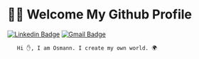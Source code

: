  
# 👨‍💻 Welcome My Github Profile #

[![Linkedin Badge](https://img.shields.io/badge/-LinkedIn-blue?style=flat-square&logo=Linkedin&logoColor=white&link=https://www.linkedin.com/in/osmanndmrc/)](https://www.linkedin.com/in/osmanndmrc/)
[![Gmail Badge](https://img.shields.io/badge/-Gmail-c14438?style=flat-square&logo=Gmail&logoColor=white&link=mailto:osmanndmrc@gmail.com)](mailto:osmanndmrc@gmail.com) 

       Hi ✋, I am Osmann. I create my own world. 🌍
 
